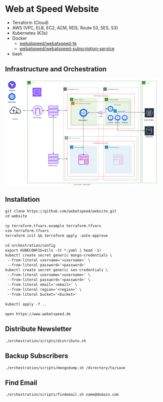 # Web at Speed Website

- Terraform (Cloud)
- AWS (VPC, ELB, EC2, ACM, RDS, Route 53, SES, S3)
- Kubernetes (K3s)
- Docker
    - [webatspeed/webatspeed-fe](https://hub.docker.com/r/webatspeed/webatspeed-fe/tags)
    - [webatspeed/webatspeed-subscription-service](https://hub.docker.com/r/webatspeed/webatspeed-subscription-service/tags)
- bash

## Infrastructure and Orchestration

![Infrastructure and Orchestration](infra.svg "Infrastructure and Orchestration")

## Installation

```
git clone https://github.com/webatspeed/website.git
cd website

cp terraform.tfvars.example terraform.tfvars
vim terraform.tfvars
terraform init && terraform apply -auto-approve

cd orchestration/config
export KUBECONFIG=$(ls -1t *.yaml | head -1)
kubectl create secret generic mongo-credentials \
 --from-literal username='<username>' \
 --from-literal password='<password>'
kubectl create secret generic ses-credentials \
 --from-literal username='<username>' \
 --from-literal password='<password>' \
 --from-literal email='<email>' \
 --from-literal region='<region>' \
 --from-literal bucket='<bucket>'

kubectl apply -f ..

open https://www.webatspeed.de
```

## Distribute Newsletter

```
./orchestration/scripts/distribute.sh
```

## Backup Subscribers

```
./orchestration/scripts/mongodump.sh /directory/to/save
```

## Find Email

```
./orchestration/scripts/findemail.sh name@domain.com
```
